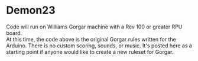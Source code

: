 # Demon23
Code will run on Williams Gorgar machine with a Rev 100 or greater RPU board.  
At this time, the code above is the original Gorgar rules written for the Arduino. There is no custom scoring, sounds, or music. It's posted here as a starting point if anyone would like to create a new ruleset for Gorgar.  


